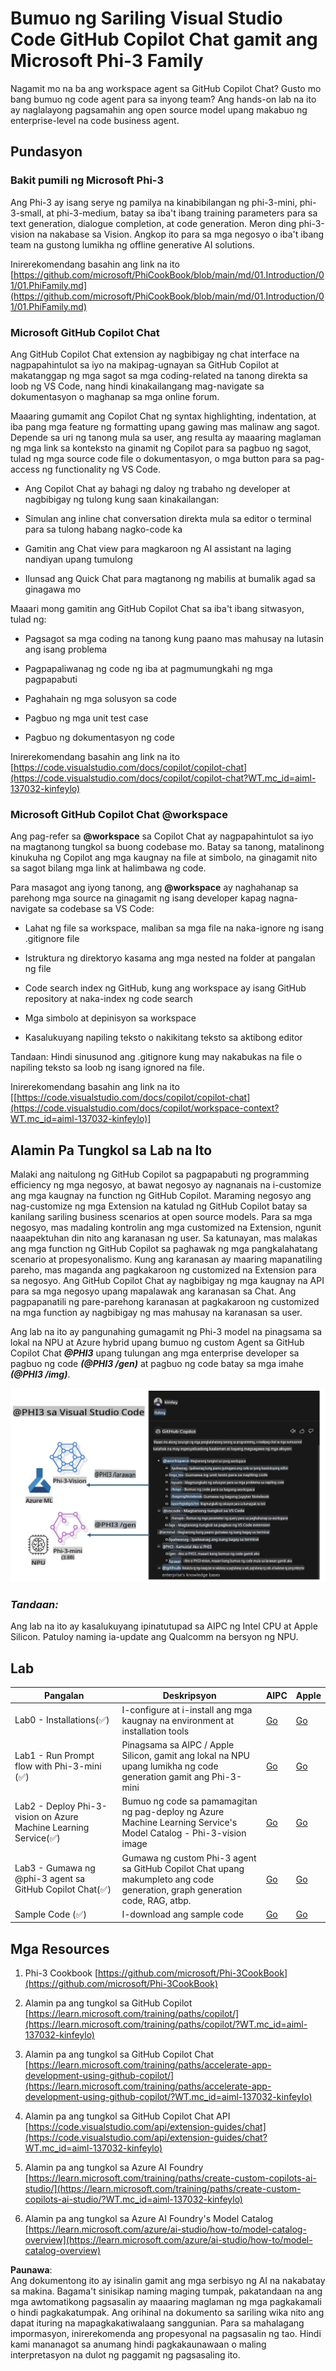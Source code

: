 # **Bumuo ng Sariling Visual Studio Code GitHub Copilot Chat gamit ang Microsoft Phi-3 Family**

Nagamit mo na ba ang workspace agent sa GitHub Copilot Chat? Gusto mo bang bumuo ng code agent para sa inyong team? Ang hands-on lab na ito ay naglalayong pagsamahin ang open source model upang makabuo ng enterprise-level na code business agent.

## **Pundasyon**

### **Bakit pumili ng Microsoft Phi-3**

Ang Phi-3 ay isang serye ng pamilya na kinabibilangan ng phi-3-mini, phi-3-small, at phi-3-medium, batay sa iba't ibang training parameters para sa text generation, dialogue completion, at code generation. Meron ding phi-3-vision na nakabase sa Vision. Angkop ito para sa mga negosyo o iba't ibang team na gustong lumikha ng offline generative AI solutions.

Inirerekomendang basahin ang link na ito [https://github.com/microsoft/PhiCookBook/blob/main/md/01.Introduction/01/01.PhiFamily.md](https://github.com/microsoft/PhiCookBook/blob/main/md/01.Introduction/01/01.PhiFamily.md)

### **Microsoft GitHub Copilot Chat**

Ang GitHub Copilot Chat extension ay nagbibigay ng chat interface na nagpapahintulot sa iyo na makipag-ugnayan sa GitHub Copilot at makatanggap ng mga sagot sa mga coding-related na tanong direkta sa loob ng VS Code, nang hindi kinakailangang mag-navigate sa dokumentasyon o maghanap sa mga online forum.

Maaaring gumamit ang Copilot Chat ng syntax highlighting, indentation, at iba pang mga feature ng formatting upang gawing mas malinaw ang sagot. Depende sa uri ng tanong mula sa user, ang resulta ay maaaring maglaman ng mga link sa konteksto na ginamit ng Copilot para sa pagbuo ng sagot, tulad ng mga source code file o dokumentasyon, o mga button para sa pag-access ng functionality ng VS Code.

- Ang Copilot Chat ay bahagi ng daloy ng trabaho ng developer at nagbibigay ng tulong kung saan kinakailangan:

- Simulan ang inline chat conversation direkta mula sa editor o terminal para sa tulong habang nagko-code ka

- Gamitin ang Chat view para magkaroon ng AI assistant na laging nandiyan upang tumulong

- Ilunsad ang Quick Chat para magtanong ng mabilis at bumalik agad sa ginagawa mo

Maaari mong gamitin ang GitHub Copilot Chat sa iba't ibang sitwasyon, tulad ng:

- Pagsagot sa mga coding na tanong kung paano mas mahusay na lutasin ang isang problema

- Pagpapaliwanag ng code ng iba at pagmumungkahi ng mga pagpapabuti

- Paghahain ng mga solusyon sa code

- Pagbuo ng mga unit test case

- Pagbuo ng dokumentasyon ng code

Inirerekomendang basahin ang link na ito [https://code.visualstudio.com/docs/copilot/copilot-chat](https://code.visualstudio.com/docs/copilot/copilot-chat?WT.mc_id=aiml-137032-kinfeylo)

###  **Microsoft GitHub Copilot Chat @workspace**

Ang pag-refer sa **@workspace** sa Copilot Chat ay nagpapahintulot sa iyo na magtanong tungkol sa buong codebase mo. Batay sa tanong, matalinong kinukuha ng Copilot ang mga kaugnay na file at simbolo, na ginagamit nito sa sagot bilang mga link at halimbawa ng code.

Para masagot ang iyong tanong, ang **@workspace** ay naghahanap sa parehong mga source na ginagamit ng isang developer kapag nagna-navigate sa codebase sa VS Code:

- Lahat ng file sa workspace, maliban sa mga file na naka-ignore ng isang .gitignore file

- Istruktura ng direktoryo kasama ang mga nested na folder at pangalan ng file

- Code search index ng GitHub, kung ang workspace ay isang GitHub repository at naka-index ng code search

- Mga simbolo at depinisyon sa workspace

- Kasalukuyang napiling teksto o nakikitang teksto sa aktibong editor

Tandaan: Hindi sinusunod ang .gitignore kung may nakabukas na file o napiling teksto sa loob ng isang ignored na file.

Inirerekomendang basahin ang link na ito [[https://code.visualstudio.com/docs/copilot/copilot-chat](https://code.visualstudio.com/docs/copilot/workspace-context?WT.mc_id=aiml-137032-kinfeylo)]

## **Alamin Pa Tungkol sa Lab na Ito**

Malaki ang naitulong ng GitHub Copilot sa pagpapabuti ng programming efficiency ng mga negosyo, at bawat negosyo ay nagnanais na i-customize ang mga kaugnay na function ng GitHub Copilot. Maraming negosyo ang nag-customize ng mga Extension na katulad ng GitHub Copilot batay sa kanilang sariling business scenarios at open source models. Para sa mga negosyo, mas madaling kontrolin ang mga customized na Extension, ngunit naaapektuhan din nito ang karanasan ng user. Sa katunayan, mas malakas ang mga function ng GitHub Copilot sa paghawak ng mga pangkalahatang scenario at propesyonalismo. Kung ang karanasan ay maaring mapanatiling pareho, mas maganda ang pagkakaroon ng customized na Extension para sa negosyo. Ang GitHub Copilot Chat ay nagbibigay ng mga kaugnay na API para sa mga negosyo upang mapalawak ang karanasan sa Chat. Ang pagpapanatili ng pare-parehong karanasan at pagkakaroon ng customized na mga function ay nagbibigay ng mas mahusay na karanasan sa user.

Ang lab na ito ay pangunahing gumagamit ng Phi-3 model na pinagsama sa lokal na NPU at Azure hybrid upang bumuo ng custom Agent sa GitHub Copilot Chat ***@PHI3*** upang tulungan ang mga enterprise developer sa pagbuo ng code ***(@PHI3 /gen)*** at pagbuo ng code batay sa mga imahe ***(@PHI3 /img)***.

![PHI3](../../../../../../../translated_images/cover.410a18b85555fad4ca8bfb8f0b1776a96ae7f8eae1132b8f0c09d4b92b8e3365.tl.png)

### ***Tandaan:*** 

Ang lab na ito ay kasalukuyang ipinatutupad sa AIPC ng Intel CPU at Apple Silicon. Patuloy naming ia-update ang Qualcomm na bersyon ng NPU.

## **Lab**

| Pangalan | Deskripsyon | AIPC | Apple |
| ------------ | ----------- | -------- |-------- |
| Lab0 - Installations(✅) | I-configure at i-install ang mga kaugnay na environment at installation tools | [Go](./HOL/AIPC/01.Installations.md) |[Go](./HOL/Apple/01.Installations.md) |
| Lab1 - Run Prompt flow with Phi-3-mini (✅) | Pinagsama sa AIPC / Apple Silicon, gamit ang lokal na NPU upang lumikha ng code generation gamit ang Phi-3-mini | [Go](./HOL/AIPC/02.PromptflowWithNPU.md) |  [Go](./HOL/Apple/02.PromptflowWithMLX.md) |
| Lab2 - Deploy Phi-3-vision on Azure Machine Learning Service(✅) | Bumuo ng code sa pamamagitan ng pag-deploy ng Azure Machine Learning Service's Model Catalog - Phi-3-vision image | [Go](./HOL/AIPC/03.DeployPhi3VisionOnAzure.md) |[Go](./HOL/Apple/03.DeployPhi3VisionOnAzure.md) |
| Lab3 - Gumawa ng @phi-3 agent sa GitHub Copilot Chat(✅)  | Gumawa ng custom Phi-3 agent sa GitHub Copilot Chat upang makumpleto ang code generation, graph generation code, RAG, atbp. | [Go](./HOL/AIPC/04.CreatePhi3AgentInVSCode.md) | [Go](./HOL/Apple/04.CreatePhi3AgentInVSCode.md) |
| Sample Code (✅)  | I-download ang sample code | [Go](../../../../../../../code/07.Lab/01/AIPC) | [Go](../../../../../../../code/07.Lab/01/Apple) |

## **Mga Resources**

1. Phi-3 Cookbook [https://github.com/microsoft/Phi-3CookBook](https://github.com/microsoft/Phi-3CookBook)

2. Alamin pa ang tungkol sa GitHub Copilot [https://learn.microsoft.com/training/paths/copilot/](https://learn.microsoft.com/training/paths/copilot/?WT.mc_id=aiml-137032-kinfeylo)

3. Alamin pa ang tungkol sa GitHub Copilot Chat [https://learn.microsoft.com/training/paths/accelerate-app-development-using-github-copilot/](https://learn.microsoft.com/training/paths/accelerate-app-development-using-github-copilot/?WT.mc_id=aiml-137032-kinfeylo)

4. Alamin pa ang tungkol sa GitHub Copilot Chat API [https://code.visualstudio.com/api/extension-guides/chat](https://code.visualstudio.com/api/extension-guides/chat?WT.mc_id=aiml-137032-kinfeylo)

5. Alamin pa ang tungkol sa Azure AI Foundry [https://learn.microsoft.com/training/paths/create-custom-copilots-ai-studio/](https://learn.microsoft.com/training/paths/create-custom-copilots-ai-studio/?WT.mc_id=aiml-137032-kinfeylo)

6. Alamin pa ang tungkol sa Azure AI Foundry's Model Catalog [https://learn.microsoft.com/azure/ai-studio/how-to/model-catalog-overview](https://learn.microsoft.com/azure/ai-studio/how-to/model-catalog-overview)

**Paunawa**:  
Ang dokumentong ito ay isinalin gamit ang mga serbisyo ng AI na nakabatay sa makina. Bagama't sinisikap naming maging tumpak, pakatandaan na ang mga awtomatikong pagsasalin ay maaaring maglaman ng mga pagkakamali o hindi pagkakatumpak. Ang orihinal na dokumento sa sariling wika nito ang dapat ituring na mapagkakatiwalaang sanggunian. Para sa mahalagang impormasyon, inirerekomenda ang propesyonal na pagsasalin ng tao. Hindi kami mananagot sa anumang hindi pagkakaunawaan o maling interpretasyon na dulot ng paggamit ng pagsasaling ito.